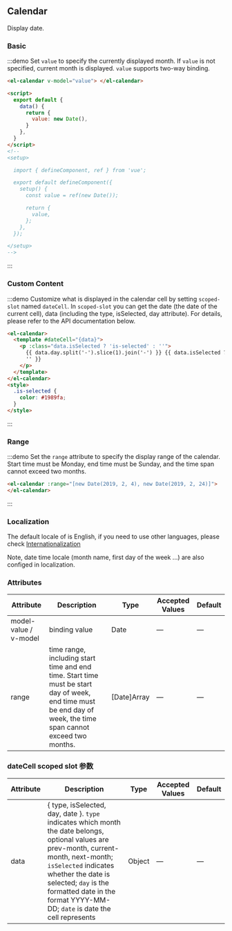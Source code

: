 ## Calendar

Display date.

### Basic

:::demo Set `value` to specify the currently displayed month. If `value` is not specified, current month is displayed. `value` supports two-way binding.

```html
<el-calendar v-model="value"> </el-calendar>

<script>
  export default {
    data() {
      return {
        value: new Date(),
      }
    },
  }
</script>
<!--
<setup>

  import { defineComponent, ref } from 'vue';

  export default defineComponent({
    setup() {
      const value = ref(new Date());

      return {
        value,
      };
    },
  });

</setup>
-->
```

:::

### Custom Content

:::demo Customize what is displayed in the calendar cell by setting `scoped-slot` named `dateCell`. In `scoped-slot` you can get the date (the date of the current cell), data (including the type, isSelected, day attribute). For details, please refer to the API documentation below.

```html
<el-calendar>
  <template #dateCell="{data}">
    <p :class="data.isSelected ? 'is-selected' : ''">
      {{ data.day.split('-').slice(1).join('-') }} {{ data.isSelected ? '✔️' :
      '' }}
    </p>
  </template>
</el-calendar>
<style>
  .is-selected {
    color: #1989fa;
  }
</style>
```

:::

### Range

:::demo Set the `range` attribute to specify the display range of the calendar. Start time must be Monday, end time must be Sunday, and the time span cannot exceed two months.

```html
<el-calendar :range="[new Date(2019, 2, 4), new Date(2019, 2, 24)]">
</el-calendar>
```

:::

### Localization

The default locale of is English, if you need to use other languages, please check [Internationalization](#/en-US/component/i18n)

Note, date time locale (month name, first day of the week ...) are also configed in localization.

### Attributes

| Attribute             | Description                                                                                                                                                    | Type        | Accepted Values | Default |
| --------------------- | -------------------------------------------------------------------------------------------------------------------------------------------------------------- | ----------- | --------------- | ------- |
| model-value / v-model | binding value                                                                                                                                                  | Date        | —               | —       |
| range                 | time range, including start time and end time. Start time must be start day of week, end time must be end day of week, the time span cannot exceed two months. | [Date]Array | —               | —       |

### dateCell scoped slot 参数

| Attribute | Description                                                                                                                                                                                                                                                                              | Type   | Accepted Values | Default |
| --------- | ---------------------------------------------------------------------------------------------------------------------------------------------------------------------------------------------------------------------------------------------------------------------------------------- | ------ | --------------- | ------- |
| data      | { type, isSelected, day, date }. `type` indicates which month the date belongs, optional values are prev-month, current-month, next-month; `isSelected` indicates whether the date is selected; `day` is the formatted date in the format YYYY-MM-DD; `date` is date the cell represents | Object | —               | —       |
